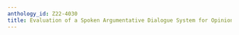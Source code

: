 ```yaml
---
anthology_id: Z22-4030
title: Evaluation of a Spoken Argumentative Dialogue System for Opinion-Building
---
```

